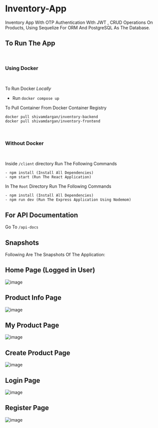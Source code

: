 # Inventory-App
Inventory App With OTP Authentication With JWT , CRUD Operations On Products, Using Sequelize For ORM And PostgreSQL As The Database.

## To Run The App

<br/>

### Using Docker
<br/>

To Run Docker *Locally* 


- Run  ``` docker compose up ``` 


To Pull Container From Docker Container Registry


``` 
docker pull shivamdargan/inventory-backend
docker pull shivamdargan/inventory-frontend
```
<br/>

### Without Docker 
<br/>

Inside ```/client``` directory 
Run The Following Commands 
```
- npm install (Install All Dependencies)
- npm start (Run The React Application)
```

In The ```Root``` Directory 
Run The Following Commands 
```
- npm install (Install All Dependencies)
- npm run dev (Run The Express Application Using Nodemom)
```

## For API Documentation 

Go To ```/api-docs``` 

## Snapshots

Following Are The Snapshots Of The Application:

## Home Page (Logged in User) 
![image](https://user-images.githubusercontent.com/72315012/176127553-e8bb053a-7261-4728-b188-42ec999d518b.png)

## Product Info Page 
![image](https://user-images.githubusercontent.com/72315012/176127756-0d9d6660-8219-4ab9-9713-24bb15b860ec.png)

## My Product Page 
![image](https://user-images.githubusercontent.com/72315012/176127908-3cd5bd91-834f-47f9-a622-0490d912960d.png)

## Create Product Page
![image](https://user-images.githubusercontent.com/72315012/176127964-c3d6fba6-d2e2-44ae-9373-25c0250c38d9.png)

## Login Page
![image](https://user-images.githubusercontent.com/72315012/176129972-f8a56e2e-2ae0-492d-bb30-c7365dc23f78.png)

## Register Page
![image](https://user-images.githubusercontent.com/72315012/176129903-9810361b-7124-483d-88e8-823206debaaf.png)

